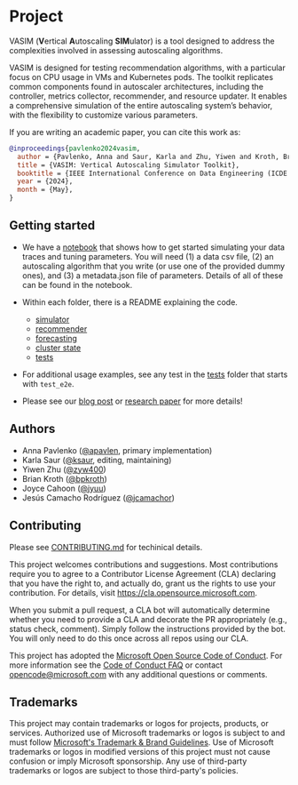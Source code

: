 # Project

VASIM (**V**ertical **A**utoscaling **SIM**ulator) is a tool designed to address the complexities involved in assessing autoscaling algorithms.

VASIM is designed for testing recommendation algorithms, with a particular focus on CPU usage in VMs and Kubernetes pods. The toolkit
replicates common components found in autoscaler architectures, including the controller, metrics collector, recommender, and
resource updater. It enables a comprehensive simulation of the entire autoscaling system’s behavior, with the flexibility to customize
various parameters.

If you are writing an academic paper, you can cite this work as:

```bibtex
@inproceedings{pavlenko2024vasim,
  author = {Pavlenko, Anna and Saur, Karla and Zhu, Yiwen and Kroth, Brian and Cahoon, Joyce and Camacho-Rodríguez, Jesús},
  title = {VASIM: Vertical Autoscaling Simulator Toolkit},
  booktitle = {IEEE International Conference on Data Engineering (ICDE 2024)},
  year = {2024},
  month = {May},
}
```

## Getting started

* We have a [notebook](examples/using_vasim.ipynb) that shows how to get started simulating your data traces and tuning parameters.  You will need (1) a data csv file, (2) an autoscaling algorithm that you write (or use one of the provided dummy ones), and (3) a metadata.json file of parameters. Details of all of these can be found in the notebook.

* Within each folder, there is a README explaining the code.
  * [simulator](simulator/README.md)
  * [recommender](recommender/README.md)
  * [forecasting](recommender/forecasting/README.md)
  * [cluster state](recommender/cluster_state_provider/README.md)
  * [tests](tests/README.md)

* For additional usage examples, see any test in the [tests](tests) folder that starts with `test_e2e`.

* Please see our [blog post](https://www.microsoft.com/en-us/research/blog/enhanced-autoscaling-with-vasim-vertical-autoscaling-simulator-toolkit/?msockid=0d2280e91b2c6ea41f32935e1a9f6f36) or [research paper](https://www.microsoft.com/en-us/research/publication/vasim-vertical-autoscaling-simulator-toolkit/) for more details!


## Authors

* Anna Pavlenko ([@apavlen](https://github.com/apavlen), primary implementation)
* Karla Saur ([@ksaur](https://github.com/ksaur), editing, maintaining)
* Yiwen Zhu ([@zyw400](https://github.com/zyw400))
* Brian Kroth ([@bpkroth](https://github.com/bpkroth))
* Joyce Cahoon ([@jyuu](https://github.com/jyuu))
* Jesús Camacho Rodríguez ([@jcamachor](https://github.com/jcamachor))


## Contributing

Please see [CONTRIBUTING.md](CONTRIBUTING.md) for techinical details.

This project welcomes contributions and suggestions.  Most contributions require you to agree to a
Contributor License Agreement (CLA) declaring that you have the right to, and actually do, grant us
the rights to use your contribution. For details, visit https://cla.opensource.microsoft.com.

When you submit a pull request, a CLA bot will automatically determine whether you need to provide
a CLA and decorate the PR appropriately (e.g., status check, comment). Simply follow the instructions
provided by the bot. You will only need to do this once across all repos using our CLA.

This project has adopted the [Microsoft Open Source Code of Conduct](https://opensource.microsoft.com/codeofconduct/).
For more information see the [Code of Conduct FAQ](https://opensource.microsoft.com/codeofconduct/faq/) or
contact [opencode@microsoft.com](mailto:opencode@microsoft.com) with any additional questions or comments.

## Trademarks

This project may contain trademarks or logos for projects, products, or services. Authorized use of Microsoft
trademarks or logos is subject to and must follow
[Microsoft's Trademark & Brand Guidelines](https://www.microsoft.com/en-us/legal/intellectualproperty/trademarks/usage/general).
Use of Microsoft trademarks or logos in modified versions of this project must not cause confusion or imply Microsoft sponsorship.
Any use of third-party trademarks or logos are subject to those third-party's policies.
